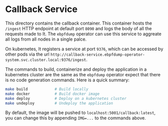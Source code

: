 # Callback Service

This directory contains the callback container. This container hosts
the `/ingest` HTTP endpoint at default port `8090` and logs the body
of all the requests made to It. The `ebpfdump` operator can use this
service to aggreate all logs from all nodes in a single palce.

On kubernetes, It registers a service at port `9376`, which can be
accessed by other pods via the url
`http://callback-service.ebpfdump-operator-system.svc.cluster.local:9376/ingest`.

The commands to build, containerize and deploy the application in a
kubernetes cluster are the same as the `ebpfdump` operator expect that
there is no code generation commands. Here is a quick summary:

```bash
make build            # Build locally
make docker           # Build docker image
make deploy           # Deploy on a kubernetes cluster
make undeploy         # Undeploy the application
```

By default, the image will be pushed to
`localhost:5001/callback:latest`, you can change this by appending
`IMG=...` to the commands above.
